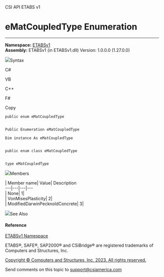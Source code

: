 ﻿

CSI API ETABS v1

# eMatCoupledType Enumeration  
  
---  
  
**Namespace:** [ETABSv1](2780f1b8-2033-5289-2298-1cdb2a7508d9.htm)  
**Assembly:** ETABSv1 (in ETABSv1.dll) Version: 1.0.0.0 (1.27.0.0)

![](../icons/SectionExpanded.png)Syntax

C#

VB

C++

F#

Copy

    
    
    public enum eMatCoupledType
    
    
    Public Enumeration eMatCoupledType
    
    Dim instance As eMatCoupledType
    
    
    public enum class eMatCoupledType
    
    
    type eMatCoupledType

![](../icons/SectionExpanded.png)Members

| Member name| Value| Description  
---|---|---|---  
| None| 1|  
| VonMisesPlasticity| 2|  
| ModifiedDarwinPecknoldConcrete| 3|  
  
![](../icons/SectionExpanded.png)See Also

#### Reference

[ETABSv1 Namespace](2780f1b8-2033-5289-2298-1cdb2a7508d9.htm)

ETABS®, SAFE®, SAP2000® and CSiBridge® are registered trademarks of Computers
and Structures, Inc.  

[Copyright © Computers and Structures, Inc. 2023. All rights
reserved.](http://www.csiamerica.com)

Send comments on this topic to
[support@csiamerica.com](mailto:support%40csiamerica.com?Subject=CSI%20API%20ETABS%20v1)

